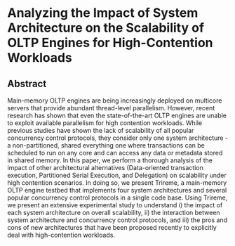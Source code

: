# Analyzing the Impact of System Architecture on the Scalability of OLTP Engines for High-Contention Workloads

## Abstract

Main-memory OLTP engines are being increasingly deployed on multicore servers that provide abundant thread-level parallelism. However, recent research has shown that even the state-of-the-art OLTP engines are unable to exploit available parallelism for high contention workloads. While previous studies have shown the lack of scalability of all popular concurrency control protocols, they consider only one system architecture - a non-partitioned, shared everything one where transactions can be scheduled to run on any core and can access any data or metadata stored in shared memory. In this paper, we perform a thorough analysis of the impact of other architectural alternatives (Data-oriented transaction execution, Partitioned Serial Execution, and Delegation) on scalability under high contention scenarios. In doing so, we present Trireme, a main-memory OLTP engine testbed that implements four system architectures and several popular concurrency control protocols in a single code base. Using Trireme, we present an extensive experimental study to understand i) the impact of each system architecture on overall scalability, ii) the interaction between system architecture and concurrency control protocols, and iii) the pros and cons of new architectures that have been proposed recently to explicitly deal with high-contention workloads.
